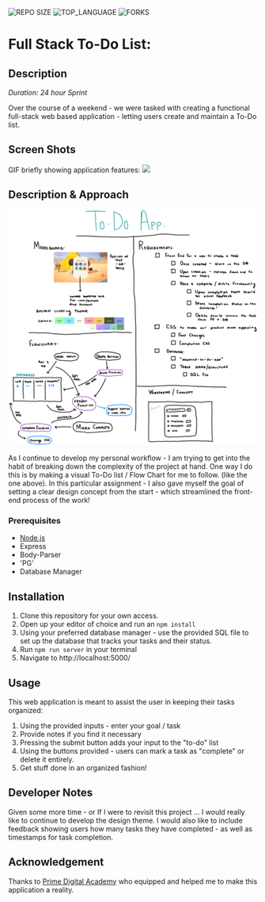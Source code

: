 




![REPO SIZE](https://img.shields.io/github/repo-size/blakesmithmn/weekend-sql-to-do-list?style=flat-square)
![TOP_LANGUAGE](https://img.shields.io/github/languages/top/blakesmithmn/weekend-sql-to-do-list?style=flat-square)
![FORKS](https://img.shields.io/github/forks/blakesmithmn/weekend-sql-to-do-list?style=social)


# Full Stack To-Do List:

## Description

_Duration: 24 hour Sprint_

Over the course of a weekend - we were tasked with creating a functional full-stack web based application - letting users create and maintain a To-Do list. 


## Screen Shots

GIF briefly showing application features:
![](demo.gif)


## Description & Approach
![](concept.PNG)

As I continue to develop my personal workflow - I am trying to get into the habit of breaking down the complexity of the project at hand. One way I do this is by making a visual To-Do list / Flow Chart for me to follow. (like the one above). 
In this particular assignment - I also gave myself the goal of setting a clear design concept from the start - which streamlined the front-end process of the work!



### Prerequisites
- [Node.js](https://nodejs.org/en/)
- Express 
- Body-Parser
- 'PG'
- Database Manager

## Installation
1. Clone this repository for your own access.
2. Open up your editor of choice and run an `npm install`
3. Using your preferred database manager - use the provided SQL file to set up the database that tracks your tasks and their status. 
4. Run `npm run server` in your terminal
5. Navigate to http://localhost:5000/

## Usage
This web application is meant to assist the user in keeping their tasks organized:
 1. Using the provided inputs - enter your goal / task
 3. Provide notes if you find it necessary
 4. Pressing the submit button adds your input to the "to-do" list
 5. Using the buttons provided - users can mark a task as "complete" or delete it entirely.
 6. Get stuff done in an organized fashion!

## Developer Notes

Given some more time - or If I were to revisit this project ... I would really like to continue to develop the design theme. I would also like to include feedback showing users how many tasks they have completed - as well as timestamps for task completion.

## Acknowledgement
Thanks to [Prime Digital Academy](www.primeacademy.io) who equipped and helped me to make this application a reality.
